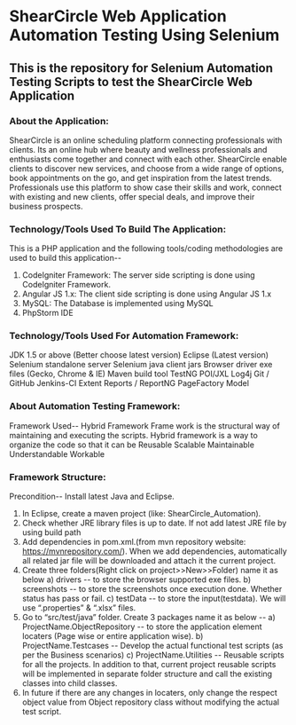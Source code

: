# ShearCircle Web Application Automation Testing Using Selenium
 
## This is the repository for Selenium Automation Testing Scripts to test the ShearCircle Web Application

### About the Application:
ShearCircle is an online scheduling platform connecting professionals with clients. Its an online hub where beauty and wellness professionals and enthusiasts come together and connect with each other. ShearCircle enable clients to discover new services, and choose from a wide range of options, book appointments on the go, and get inspiration from the latest trends. Professionals use this platform to show case their skills and work, connect with existing and new clients, offer special deals, and improve their business prospects.


### Technology/Tools Used To Build The Application:
This is a PHP application and the following tools/coding methodologies are used to build this application--
1) CodeIgniter Framework: The server side scripting is done using CodeIgniter Framework.
2) Angular JS 1.x: The client side scripting is done using Angular JS 1.x
3) MySQL: The Database is implemented using MySQL
4) PhpStorm IDE


### Technology/Tools Used For Automation Framework:
JDK 1.5 or above (Better choose latest version)
Eclipse (Latest version)
Selenium standalone server
Selenium java client jars
Browser driver exe files (Gecko, Chrome & IE)
Maven build tool
TestNG
POI/JXL
Log4j
Git / GitHub
Jenkins-CI
Extent Reports / ReportNG 
PageFactory Model


### About Automation Testing Framework:
Framework Used-- Hybrid Framework
Frame work is the structural way of maintaining and executing the scripts. Hybrid framework is a way to organize the code so that it can be
Reusable
Scalable
Maintainable
Understandable
Workable 


### Framework Structure:
Precondition-- Install latest Java and Eclipse.
1) In Eclipse, create a maven project (like: ShearCircle_Automation).
2) Check whether JRE library files is up to date. If not add latest JRE file by using build path
3) Add dependencies in pom.xml.(from mvn repository website: https://mvnrepository.com/). When we add dependencies, automatically all related jar file will be downloaded and attach it the current project.
4) Create three folders(Right click on project>>New>>Folder) name it as below
a) drivers -- to store the browser supported exe files.
b) screenshots -- to store the screenshots once execution done. Whether status  has pass or fail.
c) testData -- to store the input(testdata). We will use “.properties” & “.xlsx” files.
5) Go to “src/test/java” folder. Create 3 packages name it as below --
a) ProjectName.ObjectRepository -- to store the application element locaters (Page wise or entire application wise).
b) ProjectName.Testcases -- Develop the actual functional test scripts (as per the Business scenarios)
c) ProjectName.Utilities -- Reusable scripts for all the projects. In addition to that, current project reusable scripts will be implemented in separate folder structure and call the existing classes into child classes.
6) In future if there are any changes in locaters, only change the respect object value from Object repository class without modifying the actual test script.
